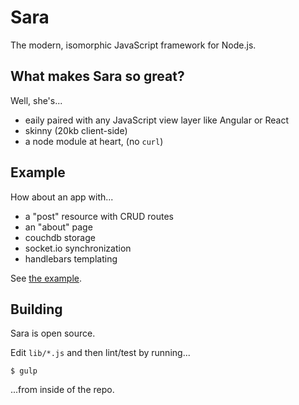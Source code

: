 # Sara

The modern, isomorphic JavaScript framework for Node.js.

## What makes Sara so great?

Well, she's...

+ eaily paired with any JavaScript view layer like Angular or React
+ skinny (20kb client-side)
+ a node module at heart, (no `curl`)

## Example

How about an app with...

+ a "post" resource with CRUD routes
+ an "about" page
+ couchdb storage
+ socket.io synchronization
+ handlebars templating

See [the example](https://github.com/JacksonGariety/Sara/tree/master/example).

## Building

Sara is open source.

Edit `lib/*.js` and then lint/test by running...

    $ gulp

...from inside of the repo.